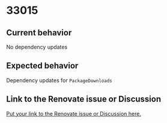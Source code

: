 # 33015

## Current behavior

No dependency updates

## Expected behavior

Dependency updates for `PackageDownloads`

## Link to the Renovate issue or Discussion

[Put your link to the Renovate issue or Discussion here.](https://github.com/renovatebot/renovate/discussions/33015)
